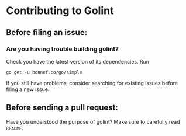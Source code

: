# Contributing to Golint

## Before filing an issue:

### Are you having trouble building golint?

Check you have the latest version of its dependencies. Run
```
go get -u honnef.co/go/simple
```
If you still have problems, consider searching for existing issues before filing a new issue.

## Before sending a pull request:

Have you understood the purpose of golint? Make sure to carefully read `README`.
